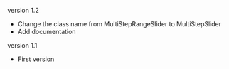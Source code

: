 version 1.2

* Change the class name from MultiStepRangeSlider to MultiStepSlider
* Add documentation

version 1.1

* First version